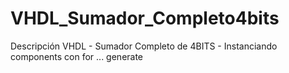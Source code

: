 # VHDL_Sumador_Completo4bits
Descripción VHDL -  Sumador Completo de 4BITS - Instanciando components con for ... generate
